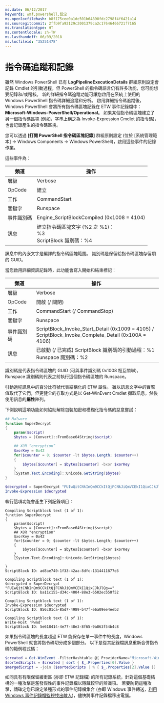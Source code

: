 ```yaml
---
ms.date: 06/12/2017
keywords: wmf,powershell,設定
ms.openlocfilehash: b8f175cee0a1de501b64890fdc2798f4f6421a14
ms.sourcegitcommit: 2ffb9fa92129c2001379ca2c17646466721f7165
ms.translationtype: HT
ms.contentlocale: zh-TW
ms.lasthandoff: 06/09/2018
ms.locfileid: "35251478"
---
```

# <a name="script-tracing-and-logging"></a>指令碼追蹤和記錄

雖然 Windows PowerShell 已有 **LogPipelineExecutionDetails** 群組原則設定會記錄 Cmdlet 的引動過程，但 PowerShell 的指令碼語言仍有許多功能，您可能想要記錄和/或稽核。 新的詳細指令碼追蹤功能可讓您啟用在系統上使用的 Windows PowerShell 指令碼詳細追蹤和分析。 啟用詳細指令碼追蹤後，Windows PowerShell 會將所有指令碼區塊記錄在 ETW 事件記錄檔中：**Microsoft-Windows-PowerShell/Operational**。 如果某個指令碼區塊建立了另一個指令碼區塊 (例如，字串上稱之為 Invoke-Expression Cmdlet 的指令碼)，也會記錄產生的指令碼區塊。

您可以透過 **[打開 PowerShell 指令碼區塊記錄]** 群組原則設定 (位於 [系統管理範本] -> Windows Components -> Windows PowerShell)，啟用這些事件的記錄作業。

這些事件為︰

| 頻道 | 操作                                 |
|---------|---------------------------------------------|
| 層級   | Verbose                                     |
| OpCode  | 建立                                      |
| 工作    | CommandStart                                |
| 關鍵字 | Runspace                                    |
| 事件識別碼 | Engine_ScriptBlockCompiled (0x1008 = 4104)  |
| 訊息 | 建立指令碼區塊文字 (%2 之 %1)： </br> %3 </br> ScriptBlock 識別碼：%4 |


訊息中的內嵌文字是編譯的指令碼區塊範圍。 識別碼是保留給指令碼區塊存留期的 GUID。

當您啟用詳細資訊記錄時，此功能會寫入開始和結束標記︰

| 頻道 | 操作                                            |
|---------|--------------------------------------------------------|
| 層級   | Verbose                                                |
| OpCode  | 開啟 (/ 關閉)                                         |
| 工作    | CommandStart (/ CommandStop)                           |
| 關鍵字 | Runspace                                               |
| 事件識別碼 | ScriptBlock\_Invoke\_Start\_Detail (0x1009 = 4105) / </br> ScriptBlock\_Invoke\_Complete\_Detail (0x100A = 4106) |
| 訊息 | 已啟動 (/ 已完成) ScriptBlock 識別碼的引動過程：%1 </br> Runspace 識別碼：%2 |

識別碼是代表指令碼區塊的 GUID (可與事件識別碼 0x1008 相互關聯)，Runspace 識別碼則代表之前執行這個指令碼區塊的 Runspace。

引動過程訊息中的百分比符號代表結構化的 ETW 屬性。 雖以訊息文字中的實際值取代了它們，但更健全的存取方式是以 Get-WinEvent Cmdlet 擷取訊息，然後使用訊息的**屬性**陣列。

下例說明這項功能如何協助解除包裝加密和模糊化指令碼的惡意嘗試：

```powershell
## Malware
function SuperDecrypt
{
    param($script)
    $bytes = [Convert]::FromBase64String($script)

    ## XOR “encryption”
    $xorKey = 0x42
    for($counter = 0; $counter -lt $bytes.Length; $counter++)
    {
        $bytes[$counter] = $bytes[$counter] -bxor $xorKey
    }
    [System.Text.Encoding]::Unicode.GetString($bytes)
}

$decrypted = SuperDecrypt "FUIwQitCNkInQm9CCkItQjFCNkJiQmVCEkI1QixCJkJlQg=="
Invoke-Expression $decrypted
```

執行這項功能會產生下列記錄項目︰

```
Compiling Scriptblock text (1 of 1):
function SuperDecrypt
{
    param($script)
    $bytes = [Convert]::FromBase64String($script)
    ## XOR "encryption"
    $xorKey = 0x42
    for($counter = 0; $counter -lt $bytes.Length; $counter++)
    {
        $bytes[$counter] = $bytes[$counter] -bxor $xorKey
    }
    [System.Text.Encoding]::Unicode.GetString($bytes)

}
ScriptBlock ID: ad8ae740-1f33-42aa-8dfc-1314411877e3

Compiling Scriptblock text (1 of 1):
$decrypted = SuperDecrypt "FUIwQitCNkInQm9CCkItQjFCNkJiQmVCEkI1QixCJkJlQg=="
ScriptBlock ID: ba11c155-d34c-4004-88e3-6502ecb50f52

Compiling Scriptblock text (1 of 1):
Invoke-Expression $decrypted
ScriptBlock ID: 856c01ca-85d7-4989-b47f-e6a09ee4eeb3

Compiling Scriptblock text (1 of 1):
Write-Host 'Pwnd'
ScriptBlock ID: 5e618414-4e77-48e3-8f65-9a863f54b4c8
```

如果指令碼區塊的長度超過 ETW 能保存在單一事件中的長度，Windows PowerShell 就會將指令碼切分成多個部分。 以下是從其記錄檔訊息重新合併指令碼的範例程式碼：

```powershell
$created = Get-WinEvent -FilterHashtable @{ ProviderName="Microsoft-Windows-PowerShell"; Id = 4104 } | Where-Object { $_.<...> }
$sortedScripts = $created | sort { $_.Properties[0].Value }
$mergedScript = -join ($sortedScripts | % { $_.Properties[2].Value })
```

如同具有有限保留緩衝區 (亦即 ETW 記錄檔) 的所有記錄系統，針對這個基礎結構的一種攻擊是濫發假性的事件記錄檔以隱藏較早的辨識項。 若要防範這種攻擊，請確定您已設定某種形式的事件記錄檔集合 (亦即 Windows 事件轉送，[利用 Windows 事件記錄檔監視找出敵人](https://www.iad.gov/iad/library/reports/spotting-the-adversary-with-windows-event-log-monitoring.cfm))，儘快將事件記錄檔移出電腦。

